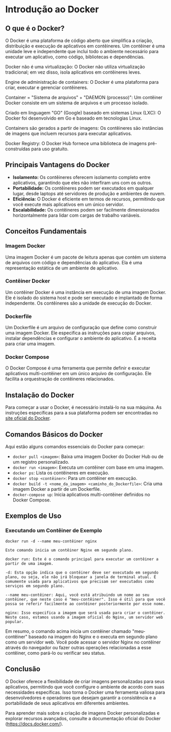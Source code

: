 # Introdução ao Docker

## O que é o Docker?
O Docker é uma plataforma de código aberto que simplifica a criação, distribuição e execução de aplicativos em contêineres. Um contêiner é uma unidade leve e independente que inclui todo o ambiente necessário para executar um aplicativo, como código, bibliotecas e dependências.


Docker não é uma virtualização: O Docker não utiliza virtualização tradicional; em vez disso, isola aplicativos em contêineres leves.

Engine de administração de containers: O Docker é uma plataforma para criar, executar e gerenciar contêineres.

Container = "Sistema de arquivos" + "DAEMON (processo)": Um contêiner Docker consiste em um sistema de arquivos e um processo isolado.

Criado em linguagem "GO" (Google) baseado em sistemas Linux (LXC): O Docker foi desenvolvido em Go e baseado em tecnologias Linux.

Containers são gerados a partir de imagens: Os contêineres são instâncias de imagens que incluem recursos para executar aplicativos.

Docker Registry: O Docker Hub fornece uma biblioteca de imagens pré-construídas para uso gratuito.

## Principais Vantagens do Docker
- **Isolamento:** Os contêineres oferecem isolamento completo entre aplicativos, garantindo que eles não interfiram uns com os outros.
- **Portabilidade:** Os contêineres podem ser executados em qualquer lugar, desde laptops até servidores de produção e ambientes de nuvem.
- **Eficiência:** O Docker é eficiente em termos de recursos, permitindo que você execute mais aplicativos em um único servidor.
- **Escalabilidade:** Os contêineres podem ser facilmente dimensionados horizontalmente para lidar com cargas de trabalho variáveis.

## Conceitos Fundamentais

### Imagem Docker
Uma imagem Docker é um pacote de leitura apenas que contém um sistema de arquivos com código e dependências do aplicativo. Ela é uma representação estática de um ambiente de aplicativo.

### Contêiner Docker
Um contêiner Docker é uma instância em execução de uma imagem Docker. Ele é isolado do sistema host e pode ser executado e implantado de forma independente. Os contêineres são a unidade de execução do Docker.

### Dockerfile
Um Dockerfile é um arquivo de configuração que define como construir uma imagem Docker. Ele especifica as instruções para copiar arquivos, instalar dependências e configurar o ambiente do aplicativo. É a receita para criar uma imagem.

### Docker Compose
O Docker Compose é uma ferramenta que permite definir e executar aplicativos multi-contêiner em um único arquivo de configuração. Ele facilita a orquestração de contêineres relacionados.

## Instalação do Docker
Para começar a usar o Docker, é necessário instalá-lo na sua máquina. As instruções específicas para a sua plataforma podem ser encontradas no [site oficial do Docker](https://docs.docker.com/).

## Comandos Básicos do Docker
Aqui estão alguns comandos essenciais do Docker para começar:

- `docker pull <imagem>`: Baixa uma imagem Docker do Docker Hub ou de um registro personalizado.
- `docker run <imagem>`: Executa um contêiner com base em uma imagem.
- `docker ps`: Lista os contêineres em execução.
- `docker stop <contêiner>`: Para um contêiner em execução.
- `docker build -t <nome_da_imagem> <caminho_do_Dockerfile>`: Cria uma imagem Docker a partir de um Dockerfile.
- `docker-compose up`: Inicia aplicativos multi-contêiner definidos no Docker Compose.

## Exemplos de Uso

### Executando um Contêiner de Exemplo
```shell
docker run -d --name meu-contêiner nginx

Este comando inicia um contêiner Nginx em segundo plano.

docker run: Este é o comando principal para executar um contêiner a partir de uma imagem.

-d: Esta opção indica que o contêiner deve ser executado em segundo plano, ou seja, ele não irá bloquear a janela de terminal atual. É comumente usada para aplicativos que precisam ser executados como serviços em segundo plano.

--name meu-contêiner: Aqui, você está atribuindo um nome ao seu contêiner, que neste caso é "meu-contêiner". Isso é útil para que você possa se referir facilmente ao contêiner posteriormente por esse nome.

nginx: Isso especifica a imagem que será usada para criar o contêiner. Neste caso, estamos usando a imagem oficial do Nginx, um servidor web popular.
```

Em resumo, o comando acima inicia um contêiner chamado "meu-contêiner" baseado na imagem do Nginx e o executa em segundo plano como um servidor web. Você pode acessar o servidor Nginx no contêiner através do navegador ou fazer outras operações relacionadas a esse contêiner, como pará-lo ou verificar seu status.

## Conclusão
O Docker oferece a flexibilidade de criar imagens personalizadas para seus aplicativos, permitindo que você configure o ambiente de acordo com suas necessidades específicas. Isso torna o Docker uma ferramenta valiosa para desenvolvedores e operadores que desejam garantir a consistência e a portabilidade de seus aplicativos em diferentes ambientes.

Para aprender mais sobre a criação de imagens Docker personalizadas e explorar recursos avançados, consulte a documentação oficial do Docker (https://docs.docker.com/). 
